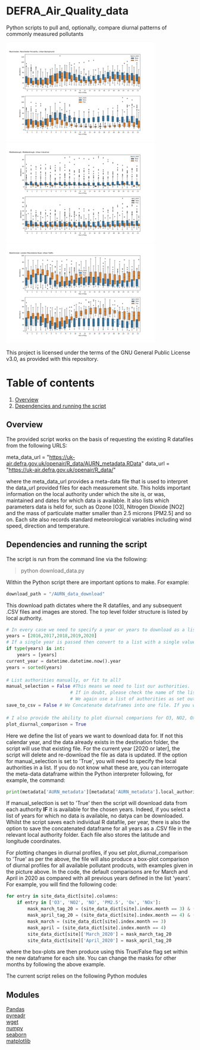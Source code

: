 # DEFRA_Air_Quality_data
Python scripts to pull and, optionally, compare diurnal patterns of commonly measured pollutants

<p float="left">
  <img src="images/Manchester-Manchester Piccadilly-NO2.png" width="400" />
  <img src="images/Middlesbrough-Middlesbrough-PM2.5.png" width="400" /> 
  <img src="images/Westminster-London Marylebone Road-O3.png" width="400" />
</p>

This project is licensed under the terms of the GNU General Public License v3.0, as provided with this repository. 

# Table of contents
1. [Overview](#Overview)
2. [Dependencies and running the script](#Dependencies)

## Overview<a name="Overview"></a>

The provided script works on the basis of requesting the existing R datafiles from the following URLS:

meta_data_url = "https://uk-air.defra.gov.uk/openair/R_data/AURN_metadata.RData"
data_url = "https://uk-air.defra.gov.uk/openair/R_data/"

where the meta_data_url provides a meta-data file that is used to interpret the data_url provided files for each measurement site. This holds important information on the local authority under which the site is, or was, maintained and dates for which data is available. It also lists which parameters data is held for, such as Ozone [O3], Nitrogen Dioxide [NO2] and the mass of particulate matter smaller than 2.5 microns [PM2.5] and so on. Each site also records standard meteorological variables including wind speed, direction and temperature.

## Dependencies and running the script <a name="Dependencies"></a>

The script is run from the command line via the following:

> python download_data.py

Within the Python script there are important options to make. For example:

```python
download_path = "/AURN_data_download"
```
This download path dictates where the R datafiles, and any subsequent .CSV files and images are stored. The top level folder structure is listed by local authority.

```python
# In every case we need to specify a year or years to download as a list
years = [2016,2017,2018,2019,2020]
# If a single year is passed then convert to a list with a single value
if type(years) is int:
    years = [years]
current_year = datetime.datetime.now().year
years = sorted(years)

# List authorities manually, or fit to all?
manual_selection = False #This means we need to list our authorities.
                        # If in doubt, please check the name of the list_authorities in the metadata file above
                        # We again use a list of authorities as set out below
save_to_csv = False # We Concatenate dataframes into one file. If you would like to save this to a csv file, set to True

# I also provide the ability to plot diurnal comparions for O3, NO2, Ox, PM2.5 and PM10 where available
plot_diurnal_comparison = True
```
Here we define the list of years we want to download data for. If not this calendar year, and the data already exists in the destination folder, the script will use that existing file. For the current year [2020 or later], the script will delete and re-download the file as data is updated.  If the option for manual_selection is set to 'True', you will need to specify the local authorities in a list. If you do not know what these are, you can interrogate the meta-data dataframe within the Python interpreter following, for example, the command:

```python
print(metadata['AURN_metadata'][metadata['AURN_metadata'].local_authority)
```

If manual_selection is set to 'True' then the script will download data from each authority **IF** it is available for the chosen years. Indeed, if you select a list of years for which no data is available, no datya can be downloaded. Whilst the script saves each individual R datafile, per year, there is also the option to save the concatenated dataframe for all years as a .CSV file in the relevant local authority folder. Each file also stores the latitude and longitude coordinates.

For plotting changes in diurnal profiles, if you set plot_diurnal_comparison to 'True' as per the above, the file will also produce a box-plot comparison of diurnal profiles for all available pollutant prodcuts, with examples given in the picture above. In the code, the default comparisons are for March and April in 2020 as compared with all previous years defined in the list 'years'. For example, you will find the following code:

```python
for entry in site_data_dict[site].columns:
    if entry in ['O3', 'NO2', 'NO', 'PM2.5', 'Ox', 'NOx']:
        mask_march_tag_20 = (site_data_dict[site].index.month == 3) & (site_data_dict[site].index > '2019-12-30')
        mask_april_tag_20 = (site_data_dict[site].index.month == 4) & (site_data_dict[site].index > '2019-12-30')
        mask_march = (site_data_dict[site].index.month == 3)
        mask_april = (site_data_dict[site].index.month == 4)
        site_data_dict[site]['March_2020'] = mask_march_tag_20
        site_data_dict[site]['April_2020'] = mask_april_tag_20
```
where the box-plots are then produce using this True/False flag set within the new dataframe for each site. You can change the masks for other months by following the above example.
 
The current script relies on the following Python modules

Modules        
------------- 
[Pandas](https://pandas.pydata.org/)    
[pyreadr](https://github.com/ofajardo/pyreadr)    
[wget](https://pypi.org/project/wget/)   
[numpy](https://www.scipy.org/scipylib/download.html)        
[seaborn](https://seaborn.pydata.org/)      
[matplotlib](https://matplotlib.org/)

